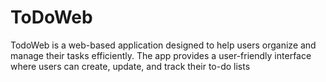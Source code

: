 # ToDoWeb
TodoWeb is a web-based application designed to help users organize and manage their tasks efficiently. The app provides a user-friendly interface where users can create, update, and track their to-do lists
